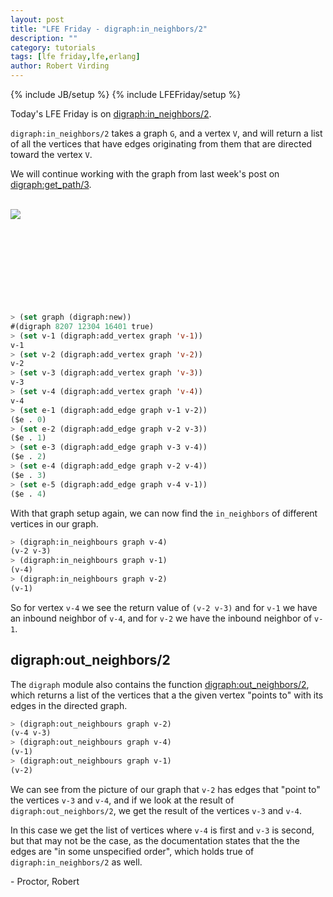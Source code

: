 ```yaml
---
layout: post
title: "LFE Friday - digraph:in_neighbors/2"
description: ""
category: tutorials
tags: [lfe friday,lfe,erlang]
author: Robert Virding
---
```

{% include JB/setup %}
{% include LFEFriday/setup %}

Today's LFE Friday is on [digraph:in_neighbors/2](http://www.erlang.org/doc/man/digraph.html#in_neighbors-2).

``digraph:in_neighbors/2`` takes a graph ``G``, and a vertex ``V``, and will return a list of all the vertices that have edges originating from them that are directed toward the vertex ``V``.

We will continue working with the graph from last week's post on [digraph:get_path/3](http://blog.lfe.io/tutorials/2015/11/07/2209-lfe-friday---digraphget_path3/).

<br /><a href="{{ site.base_url }}/assets/images/posts/digraph_get_path_graph.png"><img class="left small" src="{{ site.base_url }}/assets/images/posts/digraph_get_path_graph.png" /></a><br /><br /><br /><br /><br /><br /><br /><br /><br />

```lisp
> (set graph (digraph:new))
#(digraph 8207 12304 16401 true)
> (set v-1 (digraph:add_vertex graph 'v-1))
v-1
> (set v-2 (digraph:add_vertex graph 'v-2))
v-2
> (set v-3 (digraph:add_vertex graph 'v-3))
v-3
> (set v-4 (digraph:add_vertex graph 'v-4))
v-4
> (set e-1 (digraph:add_edge graph v-1 v-2))
($e . 0)
> (set e-2 (digraph:add_edge graph v-2 v-3))
($e . 1)
> (set e-3 (digraph:add_edge graph v-3 v-4))
($e . 2)
> (set e-4 (digraph:add_edge graph v-2 v-4))
($e . 3)
> (set e-5 (digraph:add_edge graph v-4 v-1))
($e . 4)
```

With that graph setup again, we can now find the ``in_neighbors`` of different vertices in our graph.

```lisp
> (digraph:in_neighbours graph v-4)
(v-2 v-3)
> (digraph:in_neighbours graph v-1)
(v-4)
> (digraph:in_neighbours graph v-2)
(v-1)
```

So for vertex ``v-4`` we see the return value of ``(v-2 v-3)`` and for ``v-1`` we have an inbound neighbor of ``v-4``, and for ``v-2`` we have the inbound neighbor of ``v-1``.

## digraph:out_neighbors/2

The ``digraph`` module also contains the function [digraph:out_neighbors/2](http://www.erlang.org/doc/man/digraph.html#out_neighbours-2), which returns a list of the vertices that a the given vertex "points to" with its edges in the directed graph.

```lisp
> (digraph:out_neighbours graph v-2)
(v-4 v-3)
> (digraph:out_neighbours graph v-4)
(v-1)
> (digraph:out_neighbours graph v-1)
(v-2)
```

We can see from the picture of our graph that ``v-2`` has edges that "point to" the vertices ``v-3`` and ``v-4``, and if we look at the result of ``digraph:out_neighbors/2``, we get the result of the vertices ``v-3`` and ``v-4``.

In this case we get the list of vertices where ``v-4`` is first and ``v-3`` is second, but that may not be the case, as the documentation states that the the edges are "in some unspecified order", which holds true of ``digraph:in_neighbors/2`` as well.

\- Proctor, Robert
